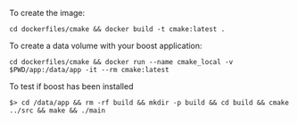 To create the image:

    cd dockerfiles/cmake && docker build -t cmake:latest .

To create a data volume with your boost application:

    cd dockerfiles/cmake && docker run --name cmake_local -v $PWD/app:/data/app -it --rm cmake:latest

To test if boost has been installed 

    $> cd /data/app && rm -rf build && mkdir -p build && cd build && cmake ../src && make && ./main
